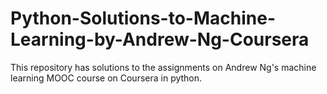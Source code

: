 # Python-Solutions-to-Machine-Learning-by-Andrew-Ng-Coursera
This repository has solutions to the assignments on Andrew Ng's machine learning MOOC course on Coursera in python.
